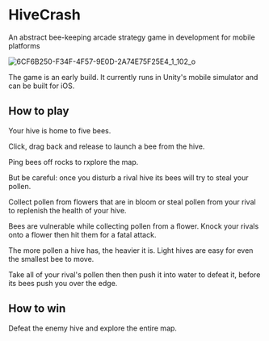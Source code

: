 # HiveCrash
An abstract bee-keeping arcade strategy game in development for mobile platforms

![6CF6B250-F34F-4F57-9E0D-2A74E75F25E4_1_102_o](https://user-images.githubusercontent.com/69108995/199711586-8c476f00-0bf5-4a3c-a481-24830eccbb8f.jpeg)


The game is an early build. It currently runs in Unity's mobile simulator and can be built for iOS.

## How to play

Your hive is home to five bees.

Click, drag back and release to launch a bee from the hive.

Ping bees off rocks to rxplore the map. 

But be careful: once you disturb a rival hive its bees will try to steal your pollen.

Collect pollen from flowers that are in bloom or steal pollen from your rival to replenish the health of your hive.

Bees are vulnerable while collecting pollen from a flower. Knock your rivals onto a flower then hit them for a fatal attack.

The more pollen a hive has, the heavier it is. Light hives are easy for even the smallest bee to move.

Take all of your rival's pollen then then push it into water to defeat it, before its bees push you over the edge.

## How to win

Defeat the enemy hive and explore the entire map.

